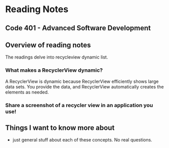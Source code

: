# Reading Notes


## Code 401 - Advanced Software Development

## Overview of reading notes

The readings delve into recycleview dynamic list.

### What makes a RecyclerView dynamic?

A  RecyclerView is dynamic because RecyclerView efficiently shows large data sets. You provide the data, and RecyclerView automatically creates the elements as needed.


### Share a screenshot of a recycler view in an application you use!


## Things I want to know more about

* just general stuff about each of these concepts. No real questions.